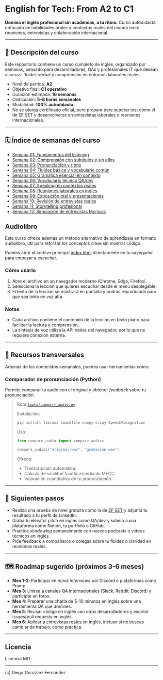 # English for Tech: From A2 to C1

**Domina el inglés profesional sin academias, a tu ritmo.** Curso autodidacta enfocado en habilidades orales y contextos reales del mundo tech: reuniones, entrevistas y colaboración internacional.

---

## 📌 Descripción del curso

Este repositorio contiene un curso completo de inglés, organizado por semanas, pensado para desarrolladores, QAs y profesionales IT que desean alcanzar fluidez verbal y comprensión en entornos laborales reales.

- Nivel de partida: **A2**
- Objetivo final: **C1 operativo**
- Duración estimada: **16 semanas**
- Dedicación: **5–8 horas semanales**
- Modalidad: **100% autodidacta**
- No se otorga certificado oficial, pero prepara para superar test como el de EF SET y desenvolverse en entrevistas laborales o reuniones internacionales.

---

## 🗓 Índice de semanas del curso

- [Semana 01: Fundamentos del listening](./semana01/)
- [Semana 02: Comprensión con subtítulos y sin ellos](./semana02/)
- [Semana 03: Pronunciación y ritmo](./semana03/)
- [Semana 04: Fluidez básica y vocabulario común](./semana04/)
- [Semana 05: Gramática esencial en contexto](./semana05/)
- [Semana 06: Vocabulario técnico QA/dev](./semana06/)
- [Semana 07: Speaking en contextos reales](./semana07/)
- [Semana 08: Reuniones laborales en inglés](./semana08/)
- [Semana 09: Exposición oral y presentaciones](./semana09/)
- [Semana 10: Revisión de entrevistas reales](./semana10/)
- [Semana 11: Storytelling profesional](./semana11/)
- [Semana 12: Simulación de entrevistas técnicas](./semana12/)

## Audiolibro

Este curso ofrece además un método alternativo de aprendizaje en formato audiolibro, útil para reforzar los conceptos clave sin mostrar código.

Puedes abrir el archivo principal [index.html](https://verogeid.github.io/qa-autodidacta/courses/resources/english/audiobook/index.html) directamente en tu navegador para empezar a escuchar.

### Cómo usarlo

1. Abre el archivo en un navegador moderno (Chrome, Edge, Firefox).  
2. Selecciona la lección que quieres escuchar desde el menú desplegable.  
3. El texto de la lección se mostrará en pantalla y podrás reproducirlo para que sea leído en voz alta.  

### Notas

- Cada archivo contiene el contenido de la lección en texto plano para facilitar la lectura y comprensión.  
- La síntesis de voz utiliza la API nativa del navegador, por lo que no requiere conexión externa.

---

## 🧠 Recursos transversales

Además de los contenidos semanales, puedes usar herramientas como:

### Comparador de pronunciación (Python)

Permite comparar tu audio con el original y obtener *feedback* sobre tu pronunciación.

>Ruta:[`tools/compare_audio.py`](tools/compare_audio.py)
>
>Instalación:
>
>```bash
>pip install librosa soundfile numpy scipy SpeechRecognition
>```
>
>Uso:
>
>```python
>from compare_audio import compare_audios
>
>compare_audios("original.wav", "grabacion.wav")
>```
>
>Ofrece:
>
>- Transcripción automática.
>- Cálculo de similitud fonética mediante MFCC.
>- Valoración cuantitativa de tu pronunciación.

---

## 🧭 Siguientes pasos

- Realiza una prueba de nivel gratuita como la de [EF SET](https://www.efset.org) y adjunta tu resultado a tu perfil de LinkedIn.
- Graba tu elevator pitch en inglés como QA/dev y súbelo a una plataforma como Notion, tu portfolio o GitHub.
- Practica *shadowing* semanalmente con nuevos podcasts o vídeos técnicos en inglés.
- Pide feedback a compañeros o colegas sobre tu fluidez o claridad en reuniones reales.

---

## 🗺 Roadmap sugerido (próximos 3-6 meses)

- **Mes 1-2**: Participar en *mock interviews* por Discord o plataformas como Pramp.
- **Mes 3**: Unirse a canales QA internacionales (Slack, Reddit, Discord) y participar en foros.
- **Mes 4**: Preparar una charla de 5-10 minutos en inglés sobre una herramienta QA que domines.
- **Mes 5**: Revisar código en inglés con otros desarrolladores y escribir issues/pull requests en inglés.
- **Mes 6**: Aplicar a entrevistas reales en inglés, incluso si no buscas cambiar de trabajo, como práctica.

---

## Licencia

Licencia MIT

---

(c) Diego González Fernández 